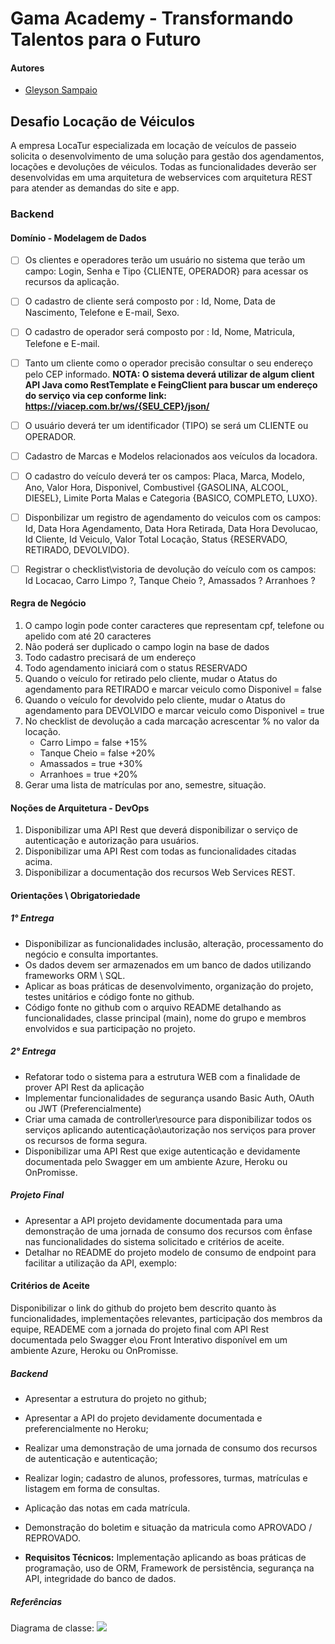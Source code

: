 # Gama Academy - Transformando Talentos para o Futuro

#### Autores
- [Gleyson Sampaio](https://github.com/gleyson-gama)

## Desafio Locação de Véiculos
A empresa LocaTur especializada em locação de veículos de passeio solicita o desenvolvimento de uma solução para gestão dos agendamentos, locações e devoluções de véiculos.
Todas as funcionalidades deverão ser desenvolvidas em uma arquitetura de webservices com arquitetura REST para atender as demandas do site e app.

### Backend

#### Domínio - Modelagem de Dados

- [ ] Os clientes e operadores terão um usuário no sistema que terão um campo: Login, Senha e Tipo {CLIENTE, OPERADOR} para acessar os recursos da aplicação.
- [ ] O cadastro de cliente será composto por : Id, Nome, Data de Nascimento, Telefone e E-mail, Sexo.
- [ ] O cadastro de operador será composto por : Id, Nome, Matricula, Telefone e E-mail.
- [ ] Tanto um cliente como o operador precisão consultar o seu endereço pelo CEP informado.
**NOTA: O sistema deverá utilizar de algum client API Java como RestTemplate e FeingClient para buscar um endereço do serviço via cep conforme link: https://viacep.com.br/ws/{SEU_CEP}/json/** 
- [ ] O usuário deverá ter um identificador (TIPO) se será um CLIENTE ou OPERADOR.
- [ ] Cadastro de Marcas e Modelos relacionados aos veículos da locadora.
- [ ] O cadastro do veículo deverá ter os campos: Placa, Marca, Modelo, Ano, Valor Hora, Disponivel, Combustivel {GASOLINA, ALCOOL, DIESEL}, Limite Porta Malas e Categoria {BASICO, COMPLETO, LUXO}.
- [ ] Disponbilizar um registro de agendamento do veiculos com os campos: Id, Data Hora Agendamento, Data Hora Retirada, Data Hora Devolucao, Id Cliente, Id Veiculo, Valor Total Locação, Status {RESERVADO, RETIRADO, DEVOLVIDO}.
- [ ] Registrar o checklist\vistoria de devolução do veículo com os campos: Id Locacao, Carro Limpo ?, Tanque Cheio ?, Amassados ? Arranhoes ?


#### Regra de Negócio

1. O campo login pode conter caracteres que representam cpf, telefone ou apelido com até 20 caracteres
1. Não poderá ser duplicado o campo login na base de dados
1. Todo cadastro precisará de um endereço
1. Todo agendamento iniciará com o status RESERVADO
1. Quando o veículo for retirado pelo cliente, mudar o Atatus do agendamento para RETIRADO e marcar veiculo como Disponivel = false
1. Quando o veículo for devolvido pelo cliente, mudar o Atatus do agendamento para DEVOLVIDO e marcar veiculo como Disponivel = true
1. No checklist de devolução a cada marcação acrescentar % no valor da locação.
    * Carro Limpo = false +15%
    * Tanque Cheio = false +20%
    * Amassados = true +30%
    * Arranhoes = true +20%
1. Gerar uma lista de matrículas por ano, semestre, situação.

#### Noções de Arquitetura - DevOps

1. Disponibilizar uma API Rest que deverá disponibilizar o serviço de autenticação e autorização para usuários.
1. Disponibilizar uma API Rest com todas as funcionalidades citadas acima.
1. Disponibilizar a documentação dos recursos Web Services REST.

#### Orientações \ Obrigatoriedade

##### 1° Entrega

- Disponibilizar as funcionalidades inclusão, alteração, processamento do negócio e consulta importantes.
- Os dados devem ser armazenados em um banco de dados utilizando frameworks ORM \ SQL.
- Aplicar as boas práticas de desenvolvimento, organização do projeto, testes unitários e código fonte no github.
- Código fonte no github com o arquivo README detalhando as funcionalidades, classe principal (main), nome do grupo e membros envolvidos e sua participação no projeto.

##### 2° Entrega

- Refatorar todo o sistema para a estrutura WEB com a finalidade de prover API Rest da aplicação
- Implementar funcionalidades de segurança usando Basic Auth, OAuth ou JWT (Preferencialmente)
- Criar uma camada de controller\resource para disponibilizar todos os serviços aplicando autenticação\autorização nos serviços para prover os recursos de forma segura. 
- Disponibilizar uma API Rest que exige autenticação e devidamente documentada pelo Swagger em um ambiente Azure, Heroku ou OnPromisse.

##### Projeto Final
- Apresentar a API projeto  devidamente documentada para uma demonstração de uma jornada de consumo dos recursos com ênfase nas funcionalidades do sistema solicitado e critérios de aceite.
- Detalhar no README do projeto modelo de consumo de endpoint para facilitar a utilização da API, exemplo:


#### Critérios de Aceite
Disponibilizar o link do github do projeto bem descrito quanto às funcionalidades, implementações relevantes, participação dos membros da equipe, READEME com a jornada do projeto final com API Rest documentada pelo Swagger e\ou Front Interativo disponível em um ambiente Azure, Heroku ou OnPromisse.


##### Backend

- Apresentar a estrutura do projeto no github;
- Apresentar a API do projeto devidamente documentada e preferencialmente no Heroku;
- Realizar uma demonstração de uma jornada de consumo dos recursos de autenticação e autenticação;

- Realizar login; cadastro de alunos, professores, turmas, matrículas  e listagem em forma de consultas.
- Aplicação das notas em cada matrícula.
- Demonstração do boletim e situação da matricula como APROVADO / REPROVADO.

- **Requisitos Técnicos:** Implementação aplicando as boas práticas de programação, uso de ORM, Framework de persistência, segurança na API, integridade do banco de dados. 

##### Referências

Diagrama de classe: 
![](https://github.com/educacao-gama/desafios-gama/blob/main/escolar/escolar-digrama.jpg)

